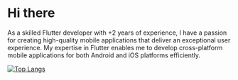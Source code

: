# Hi there 

As a skilled Flutter developer with +2 years of experience, I have a passion for creating high-quality mobile applications that deliver an exceptional user experience. My expertise in Flutter enables me to develop cross-platform mobile applications for both Android and iOS platforms efficiently.

[![Top Langs](https://github-readme-stats.vercel.app/api/top-langs/?username=mohammednaji&hide_progress=false)](https://github.com/anuraghazra/github-readme-stats)
